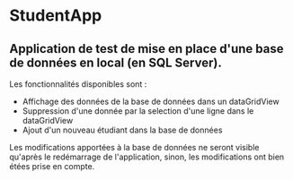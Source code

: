 # StudentApp
## Application de test de mise en place d'une base de données en local (en SQL Server).

Les fonctionnalités disponibles sont :
  - Affichage des données de la base de données dans un dataGridView
  - Suppression d'une donnée par la selection d'une ligne dans le dataGridView
  - Ajout d'un nouveau étudiant dans la base de données
  
Les modifications apportées à la base de données ne seront visible qu'après le redémarrage de l'application, sinon, les modifications ont bien étées prise en compte.
